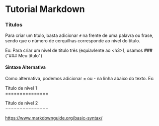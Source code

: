 # Tutorial Markdown

### Títulos
Para criar um título, basta adicionar ```#``` na frente de uma palavra ou frase, sendo que o número de cerquilhas corresponde ao nível do título. 

Ex: Para criar um nível de título três (equiavlente ao  &lt;h3>), usamos **###** ("### Meu título")

#### Sintaxe Alternativa
Como alternativa, podemos adicionar = ou - na linha abaixo do texto. Ex: 

Título de nível 1<br>
&equals;&equals;&equals;&equals;&equals;&equals;&equals;&equals;&equals;&equals;&equals;&equals;&equals;&equals;&equals;	

Título de nível 2<br>
&minus;&minus;&minus;&minus;&minus;&minus;&minus;&minus;&minus;&minus;&minus;&minus;&minus;&minus;&minus;	



https://www.markdownguide.org/basic-syntax/
